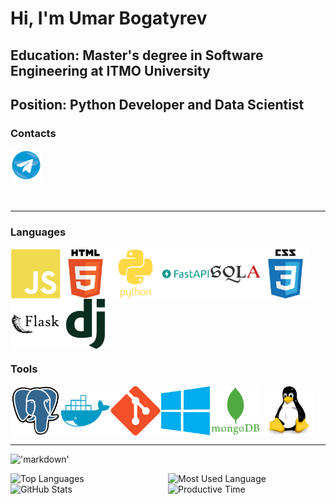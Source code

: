 # Hi, I'm Umar Bogatyrev
## Education: Master's degree in Software Engineering at ITMO University
## Position: Python Developer and Data Scientist


### Contacts
[<img alt="TG | UmBogatyrev" width="50px" src="./Telegram.png" />][tg]

[tg]: https://t.me/BogatyrevU


<br/>
<hr>

### Languages

<img align="left" alt="javascript" height="80px" src="https://github.com/devicons/devicon/blob/master/icons/javascript/javascript-plain.svg"/>
<img align="left" alt="HTML5" height="80px" src="https://github.com/devicons/devicon/blob/master/icons/html5/html5-original-wordmark.svg" />
<img align="middle" alt="CSS3" height="80px" src="https://github.com/devicons/devicon/blob/master/icons/css3/css3-original-wordmark.svg" />


<img align="left" alt="Python" height="80px" src="https://github.com/devicons/devicon/blob/master/icons/python/python-plain-wordmark.svg" />
<img align="left" alt="FastAPI" height="80px" src="https://github.com/devicons/devicon/blob/master/icons/fastapi/fastapi-plain-wordmark.svg" />
<img align="left" alt="SQLalchemy" height="80px" src="https://github.com/devicons/devicon/blob/master/icons/sqlalchemy/sqlalchemy-original.svg" />
<img align="left" alt="Flask" height="80px" src="https://github.com/devicons/devicon/blob/master/icons/flask/flask-original-wordmark.svg" />
<img align="middle" alt="Django" height="80px" src="https://github.com/devicons/devicon/blob/master/icons/django/django-plain.svg" />

### Tools
<img align="left" alt="postgresql" width="80px" src="https://github.com/devicons/devicon/blob/master/icons/postgresql/postgresql-original.svg" />
<img align="middle" alt="MongoDB" width="80px" src="https://github.com/devicons/devicon/blob/master/icons/mongodb/mongodb-plain-wordmark.svg" />

<img align="left" alt="docker" width="80px" src="https://github.com/devicons/devicon/blob/master/icons/docker/docker-plain.svg" />
<img align="left" alt="git" width="80px" src="https://github.com/devicons/devicon/blob/master/icons/git/git-plain.svg" />

<img align="left" alt="Windows" width="80px" src="https://github.com/devicons/devicon/blob/master/icons/windows8/windows8-original.svg" />
<img align="middle" alt="Linux" width="80px" src="https://github.com/devicons/devicon/blob/master/icons/linux/linux-original.svg" />

<hr>



!['markdown'](http://github-profile-summary-cards.vercel.app/api/cards/profile-details?username=UmarBogatyrev&theme=algolia)

<div style="display: flex;">
  <img src="http://github-profile-summary-cards.vercel.app/api/cards/repos-per-language?username=UmarBogatyrev&theme=algolia" alt="Top Languages" width="400"/>
  <img src="http://github-profile-summary-cards.vercel.app/api/cards/most-commit-language?username=UmarBogatyrev&theme=algolia" alt="Most Used Language" width="400"/>
</div>

<div style="display: flex;">
  <img src="http://github-profile-summary-cards.vercel.app/api/cards/stats?username=UmarBogatyrev&theme=algolia" alt="GitHub Stats" width="400"/>
  <img src="http://github-profile-summary-cards.vercel.app/api/cards/productive-time?username=UmarBogatyrev&theme=algolia&utcOffset=8" alt="Productive Time" width="400"/>
</div>
